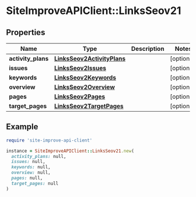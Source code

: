 # SiteImproveAPIClient::LinksSeov21

## Properties

| Name | Type | Description | Notes |
| ---- | ---- | ----------- | ----- |
| **activity_plans** | [**LinksSeov2ActivityPlans**](LinksSeov2ActivityPlans.md) |  | [optional] |
| **issues** | [**LinksSeov2Issues**](LinksSeov2Issues.md) |  | [optional] |
| **keywords** | [**LinksSeov2Keywords**](LinksSeov2Keywords.md) |  | [optional] |
| **overview** | [**LinksSeov2Overview**](LinksSeov2Overview.md) |  | [optional] |
| **pages** | [**LinksSeov2Pages**](LinksSeov2Pages.md) |  | [optional] |
| **target_pages** | [**LinksSeov2TargetPages**](LinksSeov2TargetPages.md) |  | [optional] |

## Example

```ruby
require 'site-improve-api-client'

instance = SiteImproveAPIClient::LinksSeov21.new(
  activity_plans: null,
  issues: null,
  keywords: null,
  overview: null,
  pages: null,
  target_pages: null
)
```

